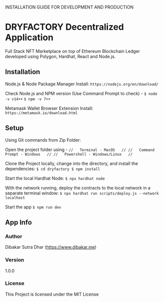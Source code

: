 INSTALLATION GUIDE FOR DEVELOPMENT AND PRODUCTION

# DRYFACTORY Decentralized Application 
Full Stack NFT Marketplace on top of Ethereum Blockchain Ledger developed using Polygon, Hardhat, React and Node.js.

## Installation
Node.js & Node Package Manager Install:
``
https://nodejs.org/en/download/
``

Check Node.js and NPM version (Use Command Prompt to check) -
``
$ node -v
v14++
``
``
$ npm -v
7++
``

Metamask Wallet Browser Extension Install:
``
https://metamask.io/download.html
``


## Setup
Using Git commands from Zip Folder:

Open the project folder using -
``
//   Terminal - MacOS   //
//   Command Prompt - Windows   //
//   Powershell - Windows/Linux   //
``

Clone the Project locally, change into the directory, and install the dependencies:
``
$ cd dryfactory
$ npm install
``


Start the local Hardhat Node:
``
$ npx hardhat node
``

With the network running, deploy the contracts to the local network in a separate terminal window:
``
$ npx hardhat run scripts/deploy.js --network localhost
``

Start the app
``
$ npm run dev
``


## App Info
### Author

Dibakar Sutra Dhar (https://www.dibakar.me)

### Version

1.0.0

### License

This Project is licensed under the MIT License


